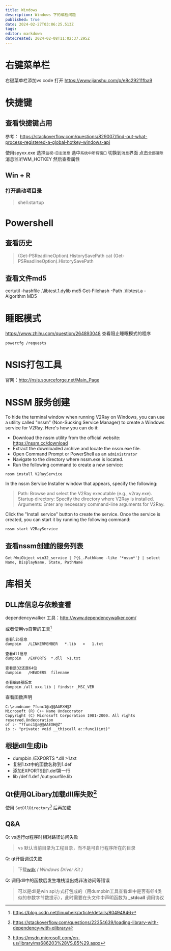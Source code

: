 ```yaml
---
title: Windows
description: Windows 下的编程问题
published: true
date: 2024-02-27T03:06:25.513Z
tags: 
editor: markdown
dateCreated: 2024-02-08T11:02:37.295Z
---
```


# 右键菜单栏
右键菜单栏添加vs code 打开 https://www.jianshu.com/p/e8c29211fba9

# 快捷键
## 查看快捷键占用
参考：
https://stackoverflow.com/questions/829007/find-out-what-process-registered-a-global-hotkey-windows-api

使用spyxx.exe
选择`监视`-`日志消息`
选中`系统中所有窗口`
切换到`消息`界面
点击`全部清除`
消息监听WM_HOTKEY
然后查看属性

## Win + R
### 打开启动项目录
> shell:startup

# Powershell
## 查看历史
>(Get-PSReadlineOption).HistorySavePath
cat (Get-PSReadlineOption).HistorySavePath

## 查看文件md5
certutil -hashfile .\libtest.1.dylib md5
Get-Filehash -Path .\libtest.a -Algorithm MD5


# 睡眠模式
https://www.zhihu.com/question/264893048
查看阻止睡眠模式的程序
```
powercfg /requests
```

# NSIS打包工具
官网：http://nsis.sourceforge.net/Main_Page

# NSSM 服务创建
To hide the terminal window when running V2Ray on Windows, you can use a utility called "nssm" (Non-Sucking Service Manager) to create a Windows service for V2Ray. Here's how you can do it:

- Download the nssm utility from the official website: https://nssm.cc/download
- Extract the downloaded archive and locate the nssm.exe file.
- Open Command Prompt or PowerShell as an ```administrator```
- Navigate to the directory where nssm.exe is located.
- Run the following command to create a new service:
```
nssm install V2RayService
```
In the nssm Service Installer window that appears, specify the following:

>Path: Browse and select the V2Ray executable (e.g., v2ray.exe).
>Startup directory: Specify the directory where V2Ray is installed.
>Arguments: Enter any necessary command-line arguments for V2Ray.

Click the "Install service" button to create the service.
Once the service is created, you can start it by running the following command:
```
nssm start V2RayService
```

## 查看nssm创建的服务列表
```
Get-WmiObject win32_service | ?{$_.PathName -like '*nssm*'} | select Name, DisplayName, State, PathName
```


# 库相关
## DLL库信息与依赖查看

dependencywalker 工具：http://www.dependencywalker.com/

或者使用vs自带的工具[^vs_dll_tool]
```
查看lib信息
dumpbin   /LINKERMEMBER   *.lib   >   1.txt

查看dll信息
dumpbin   /EXPORTS  *.dll  >1.txt

查看是32还是64位
dumpbin   /HEADERS  filename

查看编译器版本
dumpbin /all xxx.lib | findstr _MSC_VER
```

查看函数声明
```
C:\>undname ?func1@a@@AAEXH@Z
Microsoft (R) C++ Name Undecorator
Copyright (C) Microsoft Corporation 1981-2000. All rights reserved.Undecoration
of :- "?func1@a@@AAEXH@Z"
is :- "private: void __thiscall a::func1(int)"
```

## 根据dll生成lib

- dumpbin   /EXPORTS  *.dll  >1.txt
- 复制1.txt中的函数名称到1.def
- 添加EXPORTS到1.def第一行
- lib /def:1.def /out:yourfile.lib


## Qt使用QLibary加载dll库失败[^dll_error]

使用 `SetDllDirectory`[^dll_lib] 后再加载

## Q&A

Q: vs运行qt程序时相对路径访问失败
>vs 默认当前目录为工程目录，而不是可自行程序所在的目录

Q: qt开启调试失败
>下载[wdk](https://docs.microsoft.com/en-us/windows-hardware/drivers/download-the-wdk) *( Windows Driver Kit )* 

Q: 调用dll中的函数后发生堆栈溢出或非法访问等错误
>可以是dll是win api方式打包成的（用dumpbin工具查看dll中是否有@4类似的参数字节数提示），此时需要在头文件中声明函数为 **_stdcall** 调用协议

[^dll_error]:https://stackoverflow.com/questions/22354639/loading-library-with-dependency-with-qlibrary
[^dll_lib]:https://msdn.microsoft.com/en-us/library/ms686203%28VS.85%29.aspx
[^vs_dll_tool]:https://blog.csdn.net/linuxheik/article/details/80494846
